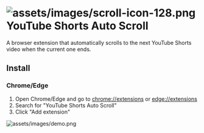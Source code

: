 # ![assets/images/scroll-icon-128.png](scroll-icon128.png) YouTube Shorts Auto Scroll

A browser extension that automatically scrolls to the next YouTube Shorts video when the current one ends.

## Install

### Chrome/Edge

1. Open Chrome/Edge and go to [chrome://extensions](chrome://extensions) or [edge://extensions](edge://extensions)
2. Search for "YouTube Shorts Auto Scroll"
3. Click "Add extension"

![assets/images/demo.png](demo.png)
